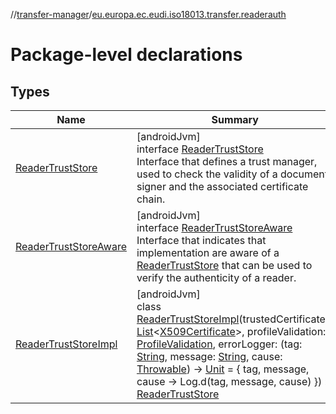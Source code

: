 //[transfer-manager](../../index.md)/[eu.europa.ec.eudi.iso18013.transfer.readerauth](index.md)

# Package-level declarations

## Types

| Name                                                        | Summary                                                                                                                                                                                                                                                                                                                                                                                                                                                                                                                                                                                                                                                                                                                                                                                                                                                                                                                                                                                                                            |
|-------------------------------------------------------------|------------------------------------------------------------------------------------------------------------------------------------------------------------------------------------------------------------------------------------------------------------------------------------------------------------------------------------------------------------------------------------------------------------------------------------------------------------------------------------------------------------------------------------------------------------------------------------------------------------------------------------------------------------------------------------------------------------------------------------------------------------------------------------------------------------------------------------------------------------------------------------------------------------------------------------------------------------------------------------------------------------------------------------|
| [ReaderTrustStore](-reader-trust-store/index.md)            | [androidJvm]<br>interface [ReaderTrustStore](-reader-trust-store/index.md)<br>Interface that defines a trust manager, used to check the validity of a document signer and the associated certificate chain.                                                                                                                                                                                                                                                                                                                                                                                                                                                                                                                                                                                                                                                                                                                                                                                                                        |
| [ReaderTrustStoreAware](-reader-trust-store-aware/index.md) | [androidJvm]<br>interface [ReaderTrustStoreAware](-reader-trust-store-aware/index.md)<br>Interface that indicates that implementation are aware of a [ReaderTrustStore](-reader-trust-store/index.md) that can be used to verify the authenticity of a reader.                                                                                                                                                                                                                                                                                                                                                                                                                                                                                                                                                                                                                                                                                                                                                                     |
| [ReaderTrustStoreImpl](-reader-trust-store-impl/index.md)   | [androidJvm]<br>class [ReaderTrustStoreImpl](-reader-trust-store-impl/index.md)(trustedCertificates: [List](https://kotlinlang.org/api/latest/jvm/stdlib/kotlin-stdlib/kotlin.collections/-list/index.html)&lt;[X509Certificate](https://developer.android.com/reference/kotlin/java/security/cert/X509Certificate.html)&gt;, profileValidation: [ProfileValidation](../eu.europa.ec.eudi.iso18013.transfer.readerauth.profile/-profile-validation/index.md), errorLogger: (tag: [String](https://kotlinlang.org/api/latest/jvm/stdlib/kotlin-stdlib/kotlin/-string/index.html), message: [String](https://kotlinlang.org/api/latest/jvm/stdlib/kotlin-stdlib/kotlin/-string/index.html), cause: [Throwable](https://kotlinlang.org/api/latest/jvm/stdlib/kotlin-stdlib/kotlin/-throwable/index.html)) -&gt; [Unit](https://kotlinlang.org/api/latest/jvm/stdlib/kotlin-stdlib/kotlin/-unit/index.html) = { tag, message, cause -&gt;         Log.d(tag, message, cause)     }) : [ReaderTrustStore](-reader-trust-store/index.md) |
